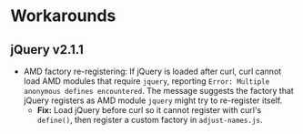 ﻿
Workarounds
===========

jQuery v2.1.1
-------------

  * AMD factory re-registering: If jQuery is loaded after curl, curl cannot
    load AMD modules that require `jquery`, reporting
    `Error: Multiple anonymous defines encountered`.
    The message suggests the factory that jQuery registers as AMD module
    `jquery` might try to re-register itself.
    * __Fix:__ Load jQuery before curl so it cannot register with curl's
      `define()`, then register a custom factory in `adjust-names.js`.



